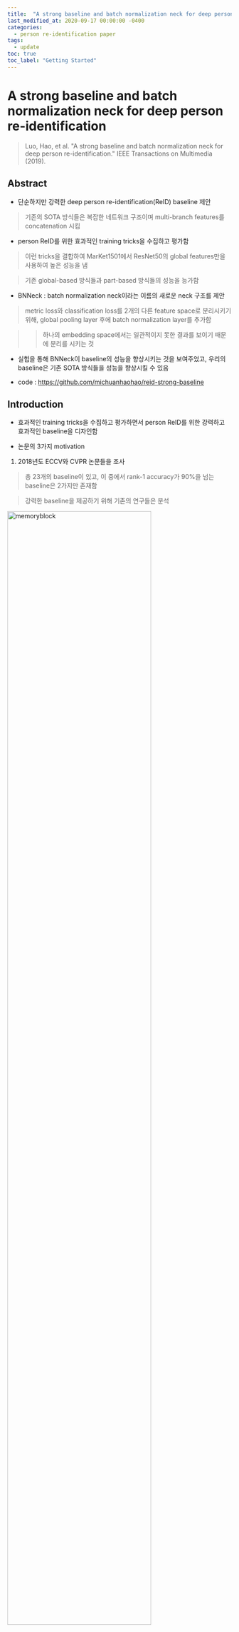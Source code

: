 ```yaml
---
title:  "A strong baseline and batch normalization neck for deep person re-identification review"
last_modified_at: 2020-09-17 00:00:00 -0400
categories: 
  - person re-identification paper
tags:
  - update
toc: true
toc_label: "Getting Started"
---
```


# A strong baseline and batch normalization neck for deep person re-identification
> Luo, Hao, et al. "A strong baseline and batch normalization neck for deep person re-identification." IEEE Transactions on Multimedia (2019).

## Abstract

* 단순하지만 강력한 deep person re-identification(ReID) baseline 제안

> 기존의 SOTA 방식들은 복잡한 네트워크 구조이며 multi-branch features를 concatenation 시킴

* person ReID를 위한 효과적인 training tricks을 수집하고 평가함

> 이런 tricks을 결합하여 MarKet1501에서 ResNet50의 global features만을 사용하여 높은 성능을 냄 

> 기존 global-based 방식들과 part-based 방식들의 성능을 능가함

* BNNeck : batch normalization neck이라는 이름의 새로운 neck 구조를 제안

> metric loss와 classification loss를 2개의 다른 feature space로 분리시키기 위해, global pooling layer 후에 batch normalization layer를 추가함

> > 하나의 embedding space에서는 일관적이지 못한 결과를 보이기 때문에 분리를 시키는 것

* 실험을 통해 BNNeck이 baseline의 성능을 향상시키는 것을 보여주었고, 우리의 baseline은 기존 SOTA 방식들을 성능을 향상시킬 수 있음

* code : https://github.com/michuanhaohao/reid-strong-baseline

## Introduction

* 효과적인 training tricks을 수집하고 평가하면서 person ReID를 위한 강력하고 효과적인 baseline을 디자인함

* 논문의 3가지 motivation

1) 2018년도 ECCV와 CVPR 논문들을 조사

> 총 23개의 baseline이 있고, 이 중에서 rank-1 accuracy가 90%을 넘는 baseline은 2가지만 존재함

> 강력한 baseline을 제공하기 위해 기존의 연구들은 분석

<img src="/assets/img/BNNeck/fig1.PNG" width="80%" height="80%" title="70px" alt="memoryblock">

2) 여러 연구들에서 성능 향상의 요인이 모델 자체보다는 training tricks에 존재하는 것을 발견

> 연구들은 다른 SOTA들과 불공정하게 비교를 하였음

>  training tricks에 대해 축소하여 언급하면서 모델의 효과를 과장되게 표현함

> reviewers가 이런 tricks을 고려할 수 있도록 

3) 산업에서는 간단하지만 효과적인 모델을 선호

> 기존에 성능 향상을 위해 pose estimation 또는 segmentation models에서의 정보를 결합시키는 방식들이 있으나, 이는 추가적인 계산비용이 들어가기 때문에 속도가 빠르지 못함

> 우리는 추가적인 계산비용 없이 오직 모델에서 추출된 global features만을 활용하고, tricks을 사용하여 ReID model의 capability를 향상시킴

* * *

* 기존의 연구들을 분석하여 총 6개의 tricks을 소개하고, 새로운 bottleneck(BNNeck) 구조를 제안

> classification loss와 metric loss는 같은 embedding space에 일관성 없는 결과를 보이기 때문에, BNNeck은 2개의 losses를 다른 2개의 embedding space에서 최적화 시킴

* person ReID task는 ranking performance(cumulative match characteristic,mAP)에 초점을 맞추고, clustering effect(intra-class compactness, inter-class separability)는
무시함

> 하지만, clustering effect도 object tracking과 같은 특정 tasks에서는 중요함

> 이를 해결하기 위해 center loss를 이용하여 모델을 학습 시킴

* 마지막으로, 우리의 수정된 baseline을 얻기 위해 기존의 baseline에 tricks을 추가 (backbone : ResNet50)

* * *

* 이러한 tricks이 일반적으로 유용한지 아닌지를 결정하기 위해, 3가지 관점에서 실험을 진행

1) the cross-domain ReID settings 

> 모델을 training 시키고, 다른 datasets에서 평가

> tricks이 모델의 성능을 향상시키는 것인지 단순히 학습 dataset에서 overfitting을 억제하는 것인지 실험을 통해 확인

2) 여러 backbones에서 모든 tricks을 평가

3) SOTA 방식들을 우리의 baseline으로 재구성

### Contributions

1. 효과적인 training tricks을 수집하고, 이들을 2개의 datasets에서 평가

2. ID loss와 triplet loss 사이 inconsistency를 발견하고, 새로운 neck 구조(BNNeck) 제안

3. ReID task는 intra-class compactness와 inter-class sepability를 무시하는 것을 발견하고, 이를 해결하기 위해 center loss 사용을 주장

4. 강력한 ReID baseline 제안

5. 실험을 통해 우리의 baseline이 강력하다는 것을 증명

## Our strong baseline and training tricks

### A. Warmup learning rate

* learning rate는 ReID 모델 성능에 큰 영향을 끼침

<img src="/assets/img/BNNeck/eq1.PNG" width="50%" height="50%" title="70px" alt="memoryblock">

### B. Random erasing augmentation

* person ReID에서 이미지 속 사람들은 종종 다른 objects에 의해 가려져 있음

> occlusion 문제를 해결하고 ReID 모델의 capability를 향상시키기 위해, data augmentation을 사용

* random erasing augmentation(REA) : 랜덤으로 training image에 사각형의 masks가 생성됨 (probability p 설정)

### C. Label Smoothing

* person ReID에서 basic baseline는 IDE 네트워크

> 마지막 layer에서 이미지들의 ID perdiction logits(p_i) 출력

* The ID loss

<img src="/assets/img/BNNeck/eq2.PNG" width="50%" height="50%" title="70px" alt="memoryblock">

* training IDs에 오버피팅되는 것을 방지하기 위해 Label smoothing(LS) 방식 사용

<img src="/assets/img/BNNeck/eq3.PNG" width="50%" height="50%" title="70px" alt="memoryblock">

### D. Last Stride : last spatial down-sampling operation

* high spatial resolution은 features를 풍부하게 함

* last stride를 제거하면 feature map 사이즈가 2배로 커지며, 이는 상당한 성능 향상을 가져옴

> computation costs는 살짝 증가하지만, 추가적인 training 파라미터는 필요하지 않음

### E. BNNeck

* fig4(a)와 같이, 많은 SOTA 방식들이 ID loss와 triplet loss를 결합하여 사용함

> 이는 모델이 좋은 성능을 내도록 하지만, embedding space에서 inconsistency의 원인이 됨

* ID loss는 embedding space를 다른 subspaces로 분리하기 위해, 여러 개의 hyperplanes을 생성

> ID loss를 최적화시킬 때, Euclidean distance 보다 cosine distance가 더 적합함

<img src="/assets/img/BNNeck/fig5a.PNG" width="30%" height="30%" title="70px" alt="memoryblock">

* triplet loss는 Euclidean distance에 의해 계산되고, Euclidean space에서 intra-class compactness, inter-class separability를 향상시킴

> cluster distribution

<img src="/assets/img/BNNeck/fig5b.PNG" width="30%" height="30%" title="70px" alt="memoryblock">

* 이 두개의 loss를 한 feature space에서 최적화 시키면, 일관적이지 못한 결과가 나옴

> 각 loss의 값이 커지고 작아지고를 반복

<img src="/assets/img/BNNeck/fig5c.PNG" width="30%" height="30%" title="70px" alt="memoryblock">

* * *

* BN layer를 추가하여 embedding space에서의 feature 분포를 부드럽게 만들어 줌

<img src="/assets/img/BNNeck/fig5d.PNG" width="30%" height="30%" title="70px" alt="memoryblock"> <img src="/assets/img/BNNeck/fig5e.PNG" width="30%" height="30%" title="70px" alt="memoryblock"> <img src="/assets/img/BNNeck/fig5f.PNG" width="30%" height="30%" title="70px" alt="memoryblock">

* BNNeck

<img src="/assets/img/BNNeck/fig4.PNG" width="70%" height="70%" title="70px" alt="memoryblock">

> intra-calss compactness를 향상시킬 수 있음

* 최종 features에 BN layer를 적용

<img src="/assets/img/BNNeck/캡처.PNG" width="100%" height="100%" title="70px" alt="memoryblock">

### F. Center loss

* person ReID는 ranking 결과에 의해 평가되고, clustering 효과는 무시됨

> 하지만 tracking task와 같은 applications에서는 clustering effect가 중요함

<img src="/assets/img/BNNeck/fig6.PNG" width="70%" height="70%" title="70px" alt="memoryblock">

* 기존의 문제를 해결하기 위해 center loss를 포함하여 학습을 진행

<img src="/assets/img/BNNeck/eq5.PNG" width="50%" height="50%" title="70px" alt="memoryblock">

> 각 클래스의 deep features에 대한 센터를 학습하며, deep features와 그에 상응하는 클래스 센터 사이의 거리를 penalizing

* the total loss

<img src="/assets/img/BNNeck/eq6.PNG" width="50%" height="50%" title="70px" alt="memoryblock">











